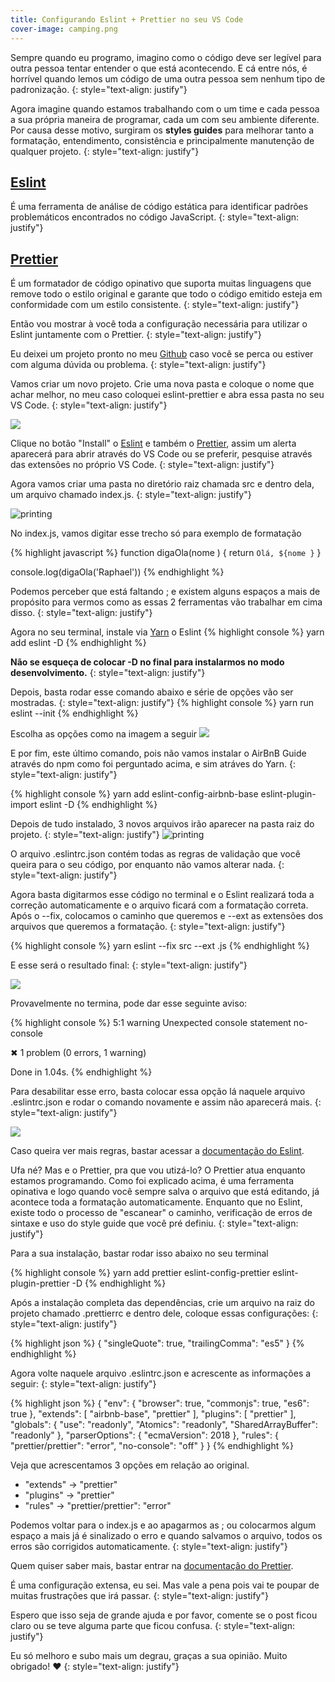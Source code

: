 ```yaml
---
title: Configurando Eslint + Prettier no seu VS Code
cover-image: camping.png
---
```


Sempre quando eu programo, imagino como o código deve ser legível para outra pessoa
tentar entender o que está acontecendo. E cá entre nós, é horrível quando lemos um
código de uma outra pessoa sem nenhum tipo de padronização.
{: style="text-align: justify"}
<!--more-->

Agora imagine quando estamos trabalhando com o um time e cada pessoa a sua própria 
maneira de programar, cada um com seu ambiente diferente. Por causa desse motivo, 
surgiram os **styles guides** para melhorar tanto a formatação, entendimento, 
consistência e principalmente manutenção de qualquer projeto.
{: style="text-align: justify"}

## [Eslint](https://eslint.org/)
É uma ferramenta de análise de código estática para identificar padrões 
problemáticos encontrados no código JavaScript.
{: style="text-align: justify"}

## [Prettier](https://prettier.io/)
É um formatador de código opinativo que suporta muitas linguagens que remove todo
o estilo original e garante que todo o código emitido esteja em conformidade com
um estilo consistente.
{: style="text-align: justify"}

Então vou mostrar à você toda a configuração necessária para utilizar o Eslint
juntamente com o Prettier.
{: style="text-align: justify"}

Eu deixei um projeto pronto no meu [Github](https://github.com/raphabarreto/eslint-prettier)
caso você se perca ou estiver com alguma dúvida ou problema.
{: style="text-align: justify"}

Vamos criar um novo projeto. Crie uma nova pasta e coloque o nome que achar melhor,
no meu caso coloquei eslint-prettier e abra essa pasta no seu VS Code.
{: style="text-align: justify"}

![](https://i.imgur.com/OkdjdLt.png)

Clique no botão "Install" o [Eslint](https://marketplace.visualstudio.com/items?itemName=dbaeumer.vscode-eslint)
e também o [Prettier](https://marketplace.visualstudio.com/items?itemName=esbenp.prettier-vscode),
assim um alerta aparecerá para abrir através do VS Code ou se preferir, pesquise
através das extensões no próprio VS Code.
{: style="text-align: justify"}

Agora vamos criar uma pasta no diretório raiz chamada src e dentro dela, um arquivo
chamado index.js.
{: style="text-align: justify"}

<img src="https://i.imgur.com/Q5fpfdo.png" alt="printing" >

No index.js, vamos digitar esse trecho só para exemplo de formatação

{% highlight javascript %}
function digaOla(nome )  {
  return `Olá, ${nome }`
}

console.log(digaOla('Raphael'))
{% endhighlight %}

Podemos perceber que está faltando ; e existem alguns espaços a mais de propósito
para vermos como as essas 2 ferramentas vão trabalhar em cima disso.
{: style="text-align: justify"}

Agora no seu terminal, instale via [Yarn](https://yarnpkg.com/pt-BR/) o Eslint
{% highlight console %}
yarn add eslint -D
{% endhighlight %}

**Não se esqueça de colocar -D no final para instalarmos no modo desenvolvimento.**
{: style="text-align: justify"}

Depois, basta rodar esse comando abaixo e série de opções vão ser mostradas.
{: style="text-align: justify"}
{% highlight console %}
yarn run eslint --init
{% endhighlight %}

Escolha as opções como na imagem a seguir
![](https://i.imgur.com/9COFPsd.png)

E por fim, este último comando, pois não vamos instalar o AirBnB Guide através do
npm como foi perguntado acima, e sim atráves do Yarn.
{: style="text-align: justify"}

{% highlight console %}
yarn add eslint-config-airbnb-base eslint-plugin-import eslint -D
{% endhighlight %}

Depois de tudo instalado, 3 novos arquivos irão aparecer na pasta raiz do projeto.
{: style="text-align: justify"}
<img src="https://i.imgur.com/5MRrYlY.png" alt="printing" >

O arquivo .eslintrc.json contém todas as regras de validação que você queira
para o seu código, por enquanto não vamos alterar nada.
{: style="text-align: justify"}

Agora basta digitarmos esse código no terminal e o Eslint realizará toda a correção
automaticamente e o arquivo ficará com a formatação correta. Após o --fix, colocamos
o caminho que queremos e --ext as extensões dos arquivos que queremos a formatação.
{: style="text-align: justify"}

{% highlight console %}
yarn eslint --fix src --ext .js
{% endhighlight %}

E esse será o resultado final:
{: style="text-align: justify"}

![](https://i.imgur.com/qpebTKr.png)

Provavelmente no termina, pode dar esse seguinte aviso:

{% highlight console %}
5:1  warning  Unexpected console statement  no-console

✖ 1 problem (0 errors, 1 warning)

Done in 1.04s.
{% endhighlight %}

Para desabilitar esse erro, basta colocar essa opção lá naquele arquivo .eslintrc.json
e rodar o comando novamente e assim não aparecerá mais.
{: style="text-align: justify"}

![](https://i.imgur.com/IVxxNi4.png)

Caso queira ver mais regras, bastar acessar a [documentação do Eslint](https://eslint.org/docs/rules/).

Ufa né? Mas e o Prettier, pra que vou utizá-lo? O Prettier atua enquanto estamos
programando. Como foi explicado acima, é uma ferramenta opinativa e logo quando
você sempre salva o arquivo que está editando, já acontece toda a formatação
automaticamente. Enquanto que no Eslint, existe todo o processo de "escanear" o
caminho, verificação de erros de sintaxe e uso do style guide que você pré definiu.
{: style="text-align: justify"}

Para a sua instalação, bastar rodar isso abaixo no seu terminal

{% highlight console %}
yarn add prettier eslint-config-prettier eslint-plugin-prettier -D
{% endhighlight %}

Após a instalação completa das dependências, crie um arquivo na raiz do projeto
chamado .prettierrc e dentro dele, coloque essas configurações:
{: style="text-align: justify"}

{% highlight json %}
{
  "singleQuote": true,
  "trailingComma": "es5"
}
{% endhighlight %}

Agora volte naquele arquivo .eslintrc.json e acrescente as informações a seguir:
{: style="text-align: justify"}

{% highlight json %}
{
    "env": {
        "browser": true,
        "commonjs": true,
        "es6": true
    },
    "extends": [
        "airbnb-base",
        "prettier"
    ],
    "plugins": [
        "prettier"
    ],
    "globals": {
        "use": "readonly",
        "Atomics": "readonly",
        "SharedArrayBuffer": "readonly"
    },
    "parserOptions": {
        "ecmaVersion": 2018
    },
    "rules": {
        "prettier/prettier": "error",
        "no-console": "off"
    }
}
{% endhighlight %}

Veja que acrescentamos 3 opções em relação ao original.
* "extends" -> "prettier"
* "plugins" -> "prettier"
* "rules" -> "prettier/prettier": "error"

Podemos voltar para o index.js e ao apagarmos as ; ou colocarmos algum espaço a 
mais já é sinalizado o erro e quando salvamos o arquivo, todos os erros são
corrigidos automaticamente.
{: style="text-align: justify"}

Quem quiser saber mais, bastar entrar na [documentação do Prettier](https://prettier.io/docs/en/).

É uma configuração extensa, eu sei. Mas vale a pena pois vai te poupar de muitas
frustrações que irá passar.
{: style="text-align: justify"}

Espero que isso seja de grande ajuda e por favor, comente se o post ficou claro
ou se teve alguma parte que ficou confusa. 
{: style="text-align: justify"}

Eu só melhoro e subo mais um degrau, graças a sua opinião. Muito obrigado! ❤️
{: style="text-align: justify"}
